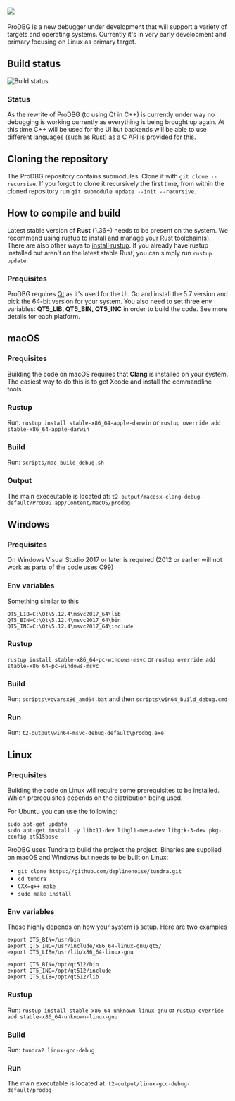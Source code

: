 ![](/data/prodbg_logo.png)
======

ProDBG is a new debugger under development that will support a variety of targets and operating systems. Currently it's in very early development and primary focusing on Linux as primary target.

## Build status

![Build status](https://github.com/emoon/ProDBG/workflows/CI/badge.svg)

### Status

As the rewrite of ProDBG (to using Qt in C++) is currently under way no debugging is working currently as everything is being brought up again. At this time C++ will be used for the UI but backends will be able to use different languages (such as Rust) as a C API is provided for this.

## Cloning the repository

The ProDBG repository contains submodules. Clone it with `git clone --recursive`. If you forgot to clone it recursively the first time, from within the cloned repository run `git submodule update --init --recursive`.

## How to compile and build

Latest stable version of **Rust** (1.36+) needs to be present on the system. We recommend using [rustup](https://www.rustup.rs/) to install and manage your Rust toolchain(s). There are also other ways to [install rustup](https://github.com/rust-lang-nursery/rustup.rs/#other-installation-methods). If you already have rustup installed but aren't on the latest stable Rust, you can simply run `rustup update`.

### Prequisites

ProDBG requires [Qt](https://www.qt.io/) as it's used for the UI. Go and install the 5.7 version and pick the 64-bit version for your system.
You also need to set three env variables: **QT5_LIB, QT5_BIN, QT5_INC** in order to build the code. See more details for each platform.
## macOS

### Prequisites

Building the code on macOS requires that **Clang** is installed on your system. The easiest way to do this is to get Xcode and install the commandline tools.

### Rustup
Run: `rustup install stable-x86_64-apple-darwin` or `rustup override add stable-x86_64-apple-darwin`

### Build
Run: `scripts/mac_build_debug.sh`

### Output
The main execeutable is located at: `t2-output/macosx-clang-debug-default/ProDBG.app/Content/MacOS/prodbg`

## Windows

### Prequisites
On Windows Visual Studio 2017 or later is required (2012 or earlier will not work as parts of the code uses C99)

### Env variables

Something similar to this

```
QT5_LIB=C:\Qt\5.12.4\msvc2017_64\lib
QT5_BIN=C:\Qt\5.12.4\msvc2017_64\bin
QT5_INC=C:\Qt\5.12.4\msvc2017_64\include
```

### Rustup
`rustup install stable-x86_64-pc-windows-msvc` or `rustup override add stable-x86_64-pc-windows-msvc`

### Build
Run: `scripts\vcvarsx86_amd64.bat` and then `scripts\win64_build_debug.cmd`

### Run
Run: `t2-output\win64-msvc-debug-default\prodbg.exe`

## Linux

### Prequisites
Building the code on Linux will require some prerequisites to be installed. Which prerequisites depends on the distribution being used.

For Ubuntu you can use the following:
```
sudo apt-get update
sudo apt-get install -y libx11-dev libgl1-mesa-dev libgtk-3-dev pkg-config qt515base
```

ProDBG uses Tundra to build the project the project. Binaries are supplied on macOS and Windows but needs to be built on Linux:
* `git clone https://github.com/deplinenoise/tundra.git`
* `cd tundra`
* `CXX=g++ make`
* `sudo make install`

### Env variables

These highly depends on how your system is setup. Here are two examples

```
export QT5_BIN=/usr/bin
export QT5_INC=/usr/include/x86_64-linux-gnu/qt5/
export QT5_LIB=/usr/lib/x86_64-linux-gnu
```

```
export QT5_BIN=/opt/qt512/bin
export QT5_INC=/opt/qt512/include
export QT5_LIB=/opt/qt512/lib
```

### Rustup
Run: `rustup install stable-x86_64-unknown-linux-gnu` or `rustup override add stable-x86_64-unknown-linux-gnu`

### Build
Run: `tundra2 linux-gcc-debug`

### Run
The main executable is located at: `t2-output/linux-gcc-debug-default/prodbg`

